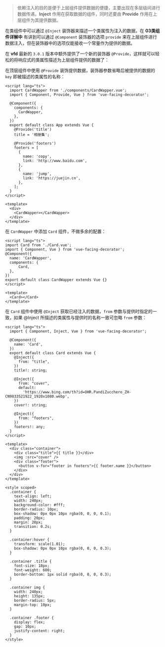 > 依赖注入的目的是便于上层组件提供数据的便捷，主要出现在多层级间进行数据传递。**Inject** 作用在获取数据的组件，同时还要由 **Provide** 作用在上层组件为其提供数据。

在类组件中可以通过 `@Inject` 装饰器来描述一个类属性为注入的数据，在 **03类组件详解中** 有讲到可以通过 `@Component` 装饰器的选项 `provide` 来在上层组件进行数据注入，但在装饰器中的选项仅能接收一个常量作为提供的数据。

在 **vfd** 最新的 `3.0.1` 版本中额外提供了一个新的装饰器 `@Provide`，这样就可以轻松的将响应式的类属性描述为上层组件提供的数据了：

在顶层组件中使用 `@Provide` 装饰提供数据，装饰器参数省略后被提供的数据的 `key` 即被描述的类属性的名称：

```vue
<script lang="ts">
  import CardWapper from './components/CardWapper.vue';
  import { Component, Provide, Vue } from 'vue-facing-decorator';

  @Component({
    components: {
      CardWapper,
    },
  })
  export default class App extends Vue {
    @Provide('title')
    title = '相册集';

    @Provide('footers')
    footers = [
      {
        name: 'copy',
        link: 'http://www.baidu.com',
      },
      {
        name: 'jump',
        link: 'https://juejin.cn',
      },
    ];
  }
</script>

<template>
  <div>
    <CardWapper></CardWapper>
  </div>
</template>
```

在 `CardWapper` 中添加 `Card` 组件，不做多余的配置：

```vue
<script lang="ts">
import Card from './Card.vue';
import { Component, Vue } from 'vue-facing-decorator';
@Component({
  name: 'CardWapper',
  components: {
      Card,
  },
})
export default class CardWapper extends Vue {}
</script>

<template>
  <Card></Card>
</template>
```

在 `Card` 组件中使用 `@Inject` 获取已经注入的数据，`from` 参数与提供时指定的一致，如果 @Inject 所描述的类属性与提供时的名称一致可忽略 `from` 参数：

```vue
<script lang="ts">
  import { Component, Inject, Vue } from 'vue-facing-decorator';

  @Component({
    name: 'Card',
  })
  export default class Card extends Vue {
    @Inject({
      from: "title",
    })
    title!: string;

    @Inject({
      from: "cover",
      default:
        'https://www.bing.com/th?id=OHR.PandiZucchero_ZH-CN9833521922_1920x1080.webp',
    })
    cover!: string;

    @Inject({
      from: "footers",
    })
    footers!: any;
  }
</script>

<template>
  <div class="container">
    <div class="title">{{ title }}</div>
    <img :src="cover" />
    <div class="footer">
      <button v-for="footer in footers">{{ footer.name }}</button>
    </div>
  </div>
</template>

<style scoped>
  .container {
    text-align: left;
    width: 240px;
    background-color: #fff;
    border-radius: 10px;
    box-shadow: 0px 0px 10px rgba(0, 0, 0, 0.1);
    padding: 20px;
    margin: 20px;
    transition: 0.2s;
  }

  .container:hover {
    transform: scale(1.01);
    box-shadow: 0px 0px 10px rgba(0, 0, 0, 0.3);
  }

  .container .title {
    font-size: 18px;
    font-weight: 600;
    border-bottom: 1px solid rgba(0, 0, 0, 0.3);
  }

  .container img {
    width: 240px;
    height: 135px;
    border-radius: 5px;
    margin-top: 10px;
  }

  .container .footer {
    display: flex;
    gap: 10px;
    justify-content: right;
  }
</style>
```

